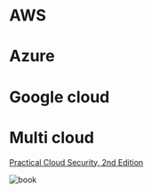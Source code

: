 # AWS


# Azure

# Google cloud

# Multi cloud

[Practical Cloud Security, 2nd Edition](https://learning.oreilly.com/library/view/practical-cloud-security/9781098148164/)

![book](https://learning.oreilly.com/api/v2/epubs/urn:orm:book:9781098148164/files/assets/cover.png)

